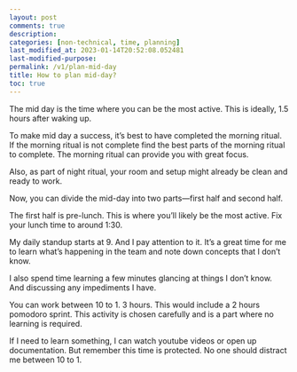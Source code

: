 ```yaml
---
layout: post
comments: true
description: 
categories: [non-technical, time, planning]
last_modified_at: 2023-01-14T20:52:08.052481
last-modified-purpose: 
permalink: /v1/plan-mid-day
title: How to plan mid-day?
toc: true
---
```


The mid day is the time where you can be the most active. This is ideally, 1.5 hours after waking up.

To make mid day a success, it’s best to have completed the morning ritual. If the morning ritual is not complete find the best parts of the morning ritual to complete. The morning ritual can provide you with great focus.

Also, as part of night ritual, your room and setup might already be clean and ready to work.

Now, you can divide the mid-day into two parts—first half and second half.

The first half is pre-lunch. This is where you’ll likely be the most active. Fix your lunch time to around 1:30.

My daily standup starts at 9. And I pay attention to it. It’s a great time for me to learn what’s happening in the team and note down concepts that I don’t know.

I also spend time learning a few minutes glancing at things I don’t know. And discussing any impediments I have.

You can work between 10 to 1. 3 hours. This would include a 2 hours pomodoro sprint. This activity is chosen carefully and is a part where no learning is required.

If I need to learn something, I can watch youtube videos or open up documentation. But remember this time is protected. No one should distract me between 10 to 1.
